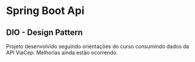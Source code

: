 # Spring Boot Api
## DIO - Design Pattern

Projeto desenvolvido seguindo orientações do curso consumindo dados da API ViaCep. Melhorias ainda estão ocorrendo.